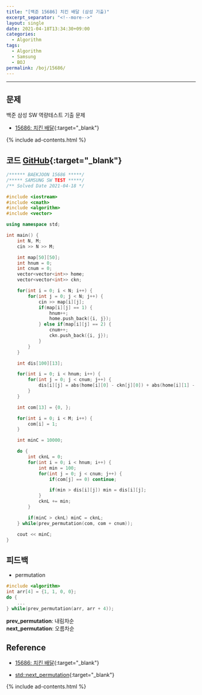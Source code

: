 ```yaml
---
title: "[백준 15686] 치킨 배달 (삼성 기출)"
excerpt_separator: "<!--more-->"
layout: single
date: 2021-04-18T13:34:30+09:00
categories:
  - Algorithm
tags:
  - Algorithm
  - Samsung
  - BOJ
permalink: /boj/15686/
---
```

---

## 문제

백준 삼성 SW 역량테스트 기출 문제

* [15686: 치킨 배달](https://www.acmicpc.net/problem/15686){:target="_blank"}
<!--more-->

{% include ad-contents.html %}

## 코드 [GitHub](https://github.com/unionyy/algorithm/blob/main/samsung/15686_chicken.cpp){:target="_blank"}

```cpp
/****** BAEKJOON 15686 *****/
/***** SAMSUNG SW TEST *****/
/** Solved Date 2021-04-18 */

#include <iostream>
#include <cmath>
#include <algorithm>
#include <vector>

using namespace std;

int main() {
    int N, M;
    cin >> N >> M;

    int map[50][50];
    int hnum = 0;
    int cnum = 0;
    vector<vector<int>> home;
    vector<vector<int>> ckn;

    for(int i = 0; i < N; i++) {
        for(int j = 0; j < N; j++) {
            cin >> map[i][j];
            if(map[i][j] == 1) {
                hnum++;
                home.push_back({i, j});
            } else if(map[i][j] == 2) {
                cnum++;
                ckn.push_back({i, j});
            }
        }
    }

    int dis[100][13];

    for(int i = 0; i < hnum; i++) {
        for(int j = 0; j < cnum; j++) {
            dis[i][j] = abs(home[i][0] - ckn[j][0]) + abs(home[i][1] - ckn[j][1]);
        }
    }

    int com[13] = {0, };

    for(int i = 0; i < M; i++) {
        com[i] = 1;
    }

    int minC = 10000;

    do {
        int cknL = 0;
        for(int i = 0; i < hnum; i++) {
            int min = 100;
            for(int j = 0; j < cnum; j++) {
                if(com[j] == 0) continue;

                if(min > dis[i][j]) min = dis[i][j];
            }
            cknL += min;
        }

        if(minC > cknL) minC = cknL;
    } while(prev_permutation(com, com + cnum));

    cout << minC;
}
```

## 피드백

* permutation
```cpp
#include <algorithm>
int arr[4] = {1, 1, 0, 0};
do {
    ...
} while(prev_permutation(arr, arr + 4));
```
**prev_permutation**: 내림차순  
**next_permutation**: 오름차순

## Reference

* [15686: 치킨 배달](https://www.acmicpc.net/problem/15686){:target="_blank"}

* [std::next_permutation](https://en.cppreference.com/w/cpp/algorithm/next_permutation){:target="_blank"}

{% include ad-contents.html %}